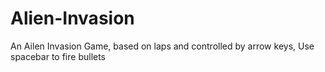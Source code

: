 # Alien-Invasion
An Ailen Invasion Game, based on laps and controlled by arrow keys, Use spacebar to fire bullets
